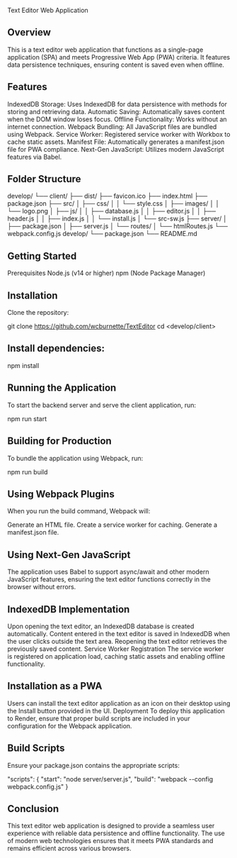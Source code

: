 Text Editor Web Application
## Overview
This is a text editor web application that functions as a single-page application (SPA) and meets Progressive Web App (PWA) criteria. It features data persistence techniques, ensuring content is saved even when offline.

## Features
IndexedDB Storage: Uses IndexedDB for data persistence with methods for storing and retrieving data.
Automatic Saving: Automatically saves content when the DOM window loses focus.
Offline Functionality: Works without an internet connection.
Webpack Bundling: All JavaScript files are bundled using Webpack.
Service Worker: Registered service worker with Workbox to cache static assets.
Manifest File: Automatically generates a manifest.json file for PWA compliance.
Next-Gen JavaScript: Utilizes modern JavaScript features via Babel.

## Folder Structure
develop/ └── client/ ├── dist/ ├── favicon.ico ├── index.html ├── package.json ├── src/ │ ├── css/ │ │ └── style.css │ ├── images/ │ │ └── logo.png │ ├── js/ │ │ ├── database.js │ │ ├── editor.js │ │ ├── header.js │ │ ├── index.js │ │ └── install.js │ └── src-sw.js ├── server/ │ ├── package.json │ ├── server.js │ └── routes/ │ └── htmlRoutes.js └── webpack.config.js develop/ └── package.json └── README.md

## Getting Started
Prerequisites
Node.js (v14 or higher)
npm (Node Package Manager)

## Installation
Clone the repository:

git clone <https://github.com/wcburnette/TextEditor>
cd <develop/client>

## Install dependencies:

npm install

## Running the Application
To start the backend server and serve the client application, run:

npm run start

## Building for Production
To bundle the application using Webpack, run:

npm run build

## Using Webpack Plugins
When you run the build command, Webpack will:

Generate an HTML file.
Create a service worker for caching.
Generate a manifest.json file.

## Using Next-Gen JavaScript
The application uses Babel to support async/await and other modern JavaScript features, ensuring the text editor functions correctly in the browser without errors.

## IndexedDB Implementation
Upon opening the text editor, an IndexedDB database is created automatically.
Content entered in the text editor is saved in IndexedDB when the user clicks outside the text area.
Reopening the text editor retrieves the previously saved content.
Service Worker Registration
The service worker is registered on application load, caching static assets and enabling offline functionality.

## Installation as a PWA
Users can install the text editor application as an icon on their desktop using the Install button provided in the UI.
Deployment
To deploy this application to Render, ensure that proper build scripts are included in your configuration for the Webpack application.

## Build Scripts
Ensure your package.json contains the appropriate scripts:

"scripts": {
  "start": "node server/server.js",
  "build": "webpack --config webpack.config.js"
}

## Conclusion
This text editor web application is designed to provide a seamless user experience with reliable data persistence and offline functionality. The use of modern web technologies ensures that it meets PWA standards and remains efficient across various browsers.
